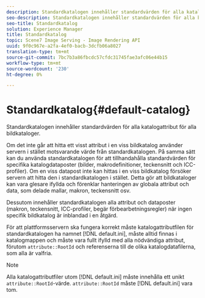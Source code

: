 ```yaml
---
description: Standardkatalogen innehåller standardvärden för alla katalogattribut för alla bildkataloger.
seo-description: Standardkatalogen innehåller standardvärden för alla katalogattribut för alla bildkataloger.
seo-title: Standardkatalog
solution: Experience Manager
title: Standardkatalog
topic: Scene7 Image Serving - Image Rendering API
uuid: 9f0c967e-a2fa-4ef0-bacb-3dcfb06a8027
translation-type: tm+mt
source-git-commit: 7bc7b3a86fbcdc57cfdc31745fae3afc06e44b15
workflow-type: tm+mt
source-wordcount: '230'
ht-degree: 0%

---
```



# Standardkatalog{#default-catalog}

Standardkatalogen innehåller standardvärden för alla katalogattribut för alla bildkataloger.

Om det inte går att hitta ett visst attribut i en viss bildkatalog använder servern i stället motsvarande värde från standardkatalogen. På samma sätt kan du använda standardkatalogen för att tillhandahålla standardvärden för specifika katalogdataposter (bilder, makrodefinitioner, teckensnitt och ICC-profiler). Om en viss datapost inte kan hittas i en viss bildkatalog försöker servern att hitta den i standardkatalogen i stället. Detta gör att bildkataloger kan vara glesare ifyllda och förenklar hanteringen av globala attribut och data, som delade mallar, makron, teckensnitt osv.

Dessutom innehåller standardkatalogen alla attribut och dataposter (makron, teckensnitt, ICC-profiler, begär förbearbetningsregler) när ingen specifik bildkatalog är inblandad i en åtgärd.

För att plattformsservern ska fungera korrekt måste katalogattributfilen för standardkatalogen ha namnet [!DNL default.ini], måste alltid finnas i katalogmappen och måste vara fullt ifylld med alla nödvändiga attribut, förutom `attribute::RootId` och referenserna till de olika katalogdatafilerna, som alla är valfria.

>[!NOTE]
>
>Alla katalogattributfiler utom [!DNL default.ini] måste innehålla ett unikt `attribute::RootId`-värde. `attribute::RootId` måste  [!DNL default.ini] vara tom.


